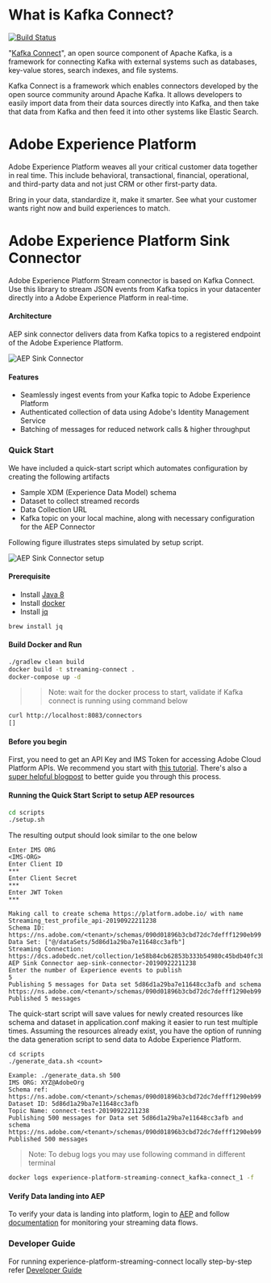 # What is Kafka Connect?

[![Build Status](https://travis-ci.com/adobe/experience-platform-streaming-connect.svg?branch=master)](https://travis-ci.com/adobe/experience-platform-streaming-connect)

"[Kafka Connect](https://docs.confluent.io/current/connect/index.html)", an open source component of Apache Kafka, is a framework for connecting Kafka with external systems such as databases, key-value stores, search indexes, and file systems.

Kafka Connect is a framework which enables connectors developed by the open source community around Apache Kafka. It allows developers to easily import data from their data sources directly into Kafka, and then take that data from Kafka and then feed it into other systems like Elastic Search.

# Adobe Experience Platform

Adobe Experience Platform weaves all your critical customer data together in real time. This include behavioral, transactional, financial, operational, and third-party data and not just CRM or other first-party data.

Bring in your data, standardize it, make it smarter. See what your customer wants right now and build experiences to match.
 
# Adobe Experience Platform Sink Connector

Adobe Experience Platform Stream connector is based on Kafka Connect. Use this library to stream JSON events from Kafka topics in your datacenter directly into a Adobe Experience Platform in real-time.

#### Architecture

AEP sink connector delivers data from Kafka topics to a registered endpoint of the Adobe Experience Platform.

![AEP Sink Connector](./docs/resources/aep_sink_connector.png)

#### Features

* Seamlessly ingest events from your Kafka topic to Adobe Experience Platform
* Authenticated collection of data using Adobe's Identity Management Service 
* Batching of messages for reduced network calls & higher throughput


### Quick Start

We have included a quick-start script which automates configuration by creating the following artifacts
* Sample XDM (Experience Data Model) schema
* Dataset to collect streamed records
* Data Collection URL
* Kafka topic on your local machine, along with necessary configuration for the AEP Connector

Following figure illustrates steps simulated by setup script.

![AEP Sink Connector setup](./docs/resources/aep_sink_connector_setup.png)

#### Prerequisite
* Install [Java 8][java-8]
* Install [docker][docker]
* Install [jq][jq-tool]
```bash
brew install jq
```

#### Build Docker and Run
```bash
./gradlew clean build
docker build -t streaming-connect .
docker-compose up -d
```

>> Note: wait for the docker process to start, validate if Kafka connect is running using command below
```bash
curl http://localhost:8083/connectors
[]
```

#### Before you begin

First, you need to get an API Key and IMS Token for accessing Adobe Cloud Platform APIs.
We recommend you start with [this tutorial][tutorial].  There's also a [super helpful blogpost][blogpost] to better
guide you through this process.

#### Running the Quick Start Script to setup AEP resources
```bash
cd scripts
./setup.sh
```
The resulting output should look similar to the one below
```
Enter IMS ORG
<IMS-ORG>
Enter Client ID
***
Enter Client Secret
***
Enter JWT Token
***

Making call to create schema https://platform.adobe.io/ with name Streaming_test_profile_api-20190922211238
Schema ID: https://ns.adobe.com/<tenant>/schemas/090d01896b3cbd72dc7defff1290eb99
Data Set: ["@/dataSets/5d86d1a29ba7e11648cc3afb"]
Streaming Connection: https://dcs.adobedc.net/collection/1e58b84cb62853b333b54980c45bdb40fc3bf80bc47022da0f76eececb2f9237
AEP Sink Connector aep-sink-connector-20190922211238
Enter the number of Experience events to publish
5
Publishing 5 messages for Data set 5d86d1a29ba7e11648cc3afb and schema https://ns.adobe.com/<tenant>/schemas/090d01896b3cbd72dc7defff1290eb99
Published 5 messages
```
The quick-start script will save values for newly created resources like schema and dataset in application.conf making it easier to run test multiple times. Assuming the resources already exist, you have the option of running the data generation script to send data to Adobe Experience Platform. 
```
cd scripts
./generate_data.sh <count>

Example: ./generate_data.sh 500
IMS ORG: XYZ@AdobeOrg
Schema ref: https://ns.adobe.com/<tenant>/schemas/090d01896b3cbd72dc7defff1290eb99
Dataset ID: 5d86d1a29ba7e11648cc3afb
Topic Name: connect-test-20190922211238
Publishing 500 messages for Data set 5d86d1a29ba7e11648cc3afb and schema https://ns.adobe.com/<tenant>/schemas/090d01896b3cbd72dc7defff1290eb99
Published 500 messages
```

> Note: To debug logs you may use following command in different terminal
```bash
docker logs experience-platform-streaming-connect_kafka-connect_1 -f
```

#### Verify Data landing into AEP
To verify your data is landing into platform, login to [AEP][aep] and follow [documentation][monitor-streaming-data-flows] for monitoring your streaming data flows.

### Developer Guide
For running experience-platform-streaming-connect locally step-by-step refer [Developer Guide](./DEVELOPER_GUIDE.md)

[aep]: https://platform.adobe.com
[docker]: https://www.docker.com/
[java-8]: https://www.oracle.com/technetwork/java/javase/downloads/jdk8-downloads-2133151.html
[jq-tool]: https://stedolan.github.io/jq/download/
[monitor-streaming-data-flows]: https://www.adobe.io/apis/experienceplatform/home/data-ingestion/data-ingestion-services.html#!api-specification/markdown/narrative/technical_overview/streaming_ingest/e2e-monitor-streaming-data-flows.md
[blogpost]: https://medium.com/adobetech/using-postman-for-jwt-authentication-on-adobe-i-o-7573428ffe7f
[tutorial]: https://www.adobe.io/apis/experienceplatform/home/tutorials/alltutorials.html#!api-specification/markdown/narrative/tutorials/authenticate_to_acp_tutorial/authenticate_to_acp_tutorial.md
